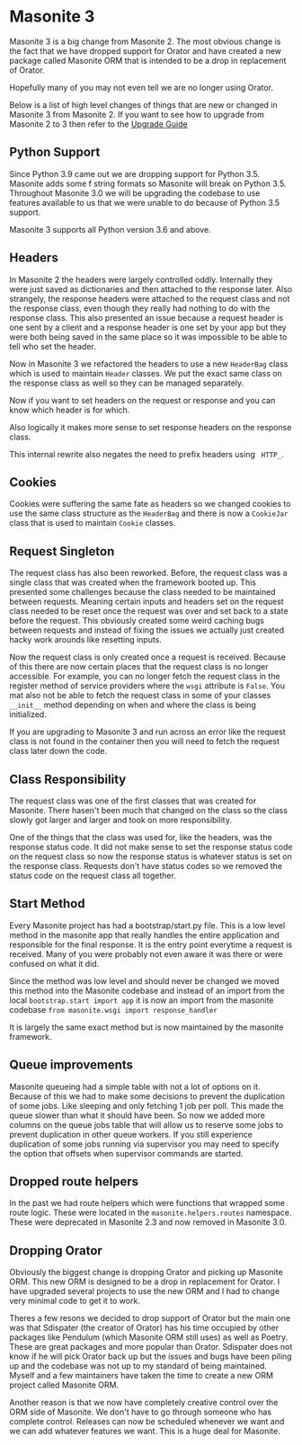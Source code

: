 # Masonite 3

Masonite 3 is a big change from Masonite 2. The most obvious change is the fact that we have dropped support for Orator and have created a new package called Masonite ORM that is intended to be a drop in replacement of Orator.

Hopefully many of you may not even tell we are no longer using Orator.

Below is a list of high level changes of things that are new or changed in Masonite 3 from Masonite 2. If you want to see how to upgrade from Masonite 2 to 3 then refer to the [Upgrade Guide](/upgrade-guide/masonite-2.3-to-3.0.md)

## Python Support

Since Python 3.9 came out we are dropping support for Python 3.5. Masonite adds some f string formats so Masonite will break on Python 3.5. Throughout Masonite 3.0 we will be upgrading the codebase to use features available to us that we were unable to do because of Python 3.5 support.

Masonite 3 supports all Python version 3.6 and above.

## Headers

In Masonite 2 the headers were largely controlled oddly. Internally they were just saved as dictionaries and then attached to the response later. Also strangely, the response headers were attached to the request class and not the response class, even though they really had nothing to do with the response class. This also presented an issue because a request header is one sent by a client and a response header is one set by your app but they were both being saved in the same place so it was impossible to be able to tell who set the header.

Now in Masonite 3 we refactored the headers to use a new `HeaderBag` class which is used to maintain `Header` classes. We put the exact same class on the response class as well so they can be managed separately.

Now if you want to set headers on the request or response and you can know which header is for which.

Also logically it makes more sense to set response headers on the response class.

This internal rewrite also negates the need to prefix headers using ` HTTP_`. 

## Cookies

Cookies were suffering the same fate as headers so we changed cookies to use the same class structure as the `HeaderBag` and there is now a `CookieJar` class that is used to maintain `Cookie` classes.

## Request Singleton

The request class has also been reworked. Before, the request class was a single class that was created when the framework booted up. This presented some challenges because the class needed to be maintained between requests. Meaning certain inputs and headers set on the request class needed to be reset once the request was over and set back to a state before the request. This obviously created some weird caching bugs between requests and instead of fixing the issues we actually just created hacky work arounds like resetting inputs. 

Now the request class is only created once a request is received. Because of this there are now certain places that the request class is no longer accessible. For example, you can no longer fetch the request class in the register method of service providers where the `wsgi` attribute is `False`. You mat also not be able to fetch the request class in some of your classes `__init__` method depending on when and where the class is being initialized.

If you are upgrading to Masonite 3 and run across an error like the request class is not found in the container then you will need to fetch the request class later down the code. 

## Class Responsibility

The request class was one of the first classes that was created for Masonite. There hasen't been much that changed on the class so the class slowly got larger and larger and took on more responsibility.

One of the things that the class was used for, like the headers, was the response status code. It did not make sense to set the response status code on the request class so now the response status is whatever status is set on the response class. Requests don't have status codes so we removed the status code on the request class all together.

## Start Method

Every Masonite project has had a bootstrap/start.py file. This is a low level method in the masonite app that really handles the entire application and responsible for the final response. It is the entry point everytime a request is received. Many of you were probably not even aware it was there or were confused on what it did.

Since the method was low level and should never be changed we moved this method into the Masonite codebase and instead of an import from the local `bootstrap.start import app` it is now an import from the masonite codebase `from masonite.wsgi import response_handler`

It is largely the same exact method but is now maintained by the masonite framework.

## Queue improvements

Masonite queueing had a simple table with not a lot of options on it. Because of this we had to make some decisions to prevent the duplication of some jobs. Like sleeping and only fetching 1 job per poll. This made the queue slower than what it should have been. So now we added more columns on the queue jobs table that will allow us to reserve some jobs to prevent duplication in other queue workers. If you still experience duplication of some jobs running via supervisor you may need to specify the option that offsets when supervisor commands are started.

## Dropped route helpers

In the past we had route helpers which were functions that wrapped some route logic. These were located in the `masonite.helpers.routes` namespace. These were deprecated in Masonite 2.3 and now removed in Masonite 3.0.

## Dropping Orator

Obviously the biggest change is dropping Orator and picking up Masonite ORM. This new ORM is designed to be a drop in replacement for Orator. I have upgraded several projects to use the new ORM and I had to change very minimal code to get it to work. 

Theres a few resons we decided to drop support of Orator but the main one was that Sdispater (the creator of Orator) has his time occupied by other packages like Pendulum (which Masonite ORM still uses) as well as Poetry. These are great packages and more popular than Orator. Sdispater does not know if he will pick Orator back up but the issues and bugs have been piling up and the codebase was not up to my standard of being maintained. Myself and a few maintainers have taken the time to create a new ORM project called Masonite ORM. 

Another reason is that we now have completely creative control over the ORM side of Masonite. We don't have to go through someone who has complete control. Releases can now be scheduled whenever we want and we can add whatever features we want. This is a huge deal for Masonite.